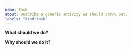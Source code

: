```yaml
---
name: Task
about: Describe a generic activity we should carry out.
labels: "kind:task"
---
```



__What should we do?__

<!-- Clearly describe the activity we should carry out. -->


__Why should we do it?__

<!-- Argue why doing it is a healthy investment of our time. -->